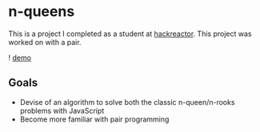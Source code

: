 # n-queens
This is a project I completed as a student at [hackreactor](http://hackreactor.com). This project was worked on with a pair.

! [demo](https://gfycat.com/defiantripeantarcticgiantpetrel.gif)

## Goals
- Devise of an algorithm to solve both the classic n-queen/n-rooks problems with JavaScript
- Become more familiar with pair programming
